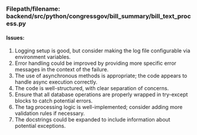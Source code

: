 ### Filepath/filename: backend/src/python/congressgov/bill_summary/bill_text_process.py
#### Issues:
1. Logging setup is good, but consider making the log file configurable via environment variables.
2. Error handling could be improved by providing more specific error messages in the context of the failure.
3. The use of asynchronous methods is appropriate; the code appears to handle async execution correctly.
4. The code is well-structured, with clear separation of concerns.
5. Ensure that all database operations are properly wrapped in try-except blocks to catch potential errors.
6. The tag processing logic is well-implemented; consider adding more validation rules if necessary.
7. The docstrings could be expanded to include information about potential exceptions.
